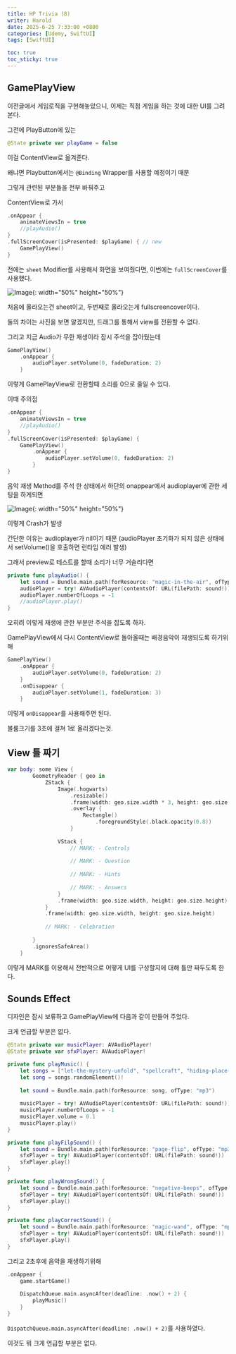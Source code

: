 ```yaml
---
title: HP Trivia (8)
writer: Harold
date: 2025-6-25 7:33:00 +0800
categories: [Udemy, SwiftUI]
tags: [SwiftUI]

toc: true
toc_sticky: true
---
```


## GamePlayView

이전글에서 게임로직을 구현해놓았으니, 이제는 직점 게임을 하는 것에 대한 UI를 그려본다.

그전에 PlayButton에 있는

```swift
@State private var playGame = false
```
이걸 ContentView로 옮겨준다.

왜냐면 Playbutton에서는 `@Binding` Wrapper를 사용할 예정이기 때문

그렇게 관련된 부분들을 전부 바꿔주고

ContentView로 가서


```swift
.onAppear {
    animateViewsIn = true
    //playAudio()
}
.fullScreenCover(isPresented: $playGame) { // new
    GamePlayView()
}
```

전에는 `sheet` Modifier를 사용해서 화면을 보여줬다면, 이번에는 `fullScreenCover`를 사용했다.

![Image](https://github.com/user-attachments/assets/d4b4e6e8-79aa-4dae-91c7-349427f09e66){: width="50%" height="50%"}

처음에 올라오는건 sheet이고, 두번째로 올라오는게 fullscreencover이다.

둘의 차이는 사진을 보면 알겠지만, 드래그를 통해서 view를 전환할 수 없다.

그리고 지금 Audio가 무한 재생이라 잠시 주석을 잡아뒀는데

```swift
GamePlayView()
    .onAppear {
        audioPlayer.setVolume(0, fadeDuration: 2)
    }
```

이렇게 GamePlayView로 전환할때 소리를 0으로 줄일 수 있다.

이때 주의점

```swift
.onAppear {
    animateViewsIn = true
    //playAudio()
}
.fullScreenCover(isPresented: $playGame) {
    GamePlayView()
        .onAppear {
            audioPlayer.setVolume(0, fadeDuration: 2)
        }
}
```

음악 재생 Method를 주석 한 상태에서 하단의 onappear에서 audioplayer에 관한 세팅을 하게되면

![Image](https://github.com/user-attachments/assets/7fca1de5-28c3-4843-a0c5-08f064e06002){: width="50%" height="50%"}

이렇게 Crash가 발생

간단한 이유는 audioplayer가 nil이기 때문 (audioPlayer 초기화가 되지 않은 상태에서 setVolume()을 호출하면 런타임 에러 발생)

그래서 preview로 테스트를 할때 소리가 너무 거슬리다면

```swift
private func playAudio() {
    let sound = Bundle.main.path(forResource: "magic-in-the-air", ofType: "mp3")
    audioPlayer = try! AVAudioPlayer(contentsOf: URL(filePath: sound!))
    audioPlayer.numberOfLoops = -1
    //audioPlayer.play()
}
```

오히려 이렇게 재생에 관한 부분만 주석을 잡도록 하자.

GamePlayView에서 다시 ContentView로 돌아올때는 배경음악이 재생되도록 하기위해

```swift
GamePlayView()
    .onAppear {
        audioPlayer.setVolume(0, fadeDuration: 2)
    }
    .onDisappear {
        audioPlayer.setVolume(1, fadeDuration: 3)
    }
```

이렇게 `onDisappear`를 사용해주면 된다.

볼륨크기를 3초에 걸쳐 1로 올리겠다는것.

## View 틀 짜기

```swift
var body: some View {
        GeometryReader { geo in
            ZStack {
                Image(.hogwarts)
                    .resizable()
                    .frame(width: geo.size.width * 3, height: geo.size.height * 1.05)
                    .overlay {
                        Rectangle()
                            .foregroundStyle(.black.opacity(0.8))
                    }
                
                VStack {
                    // MARK: - Controls
                    
                    // MARK: - Question
                    
                    // MARK: - Hints
                    
                    // MARK: - Answers
                }
                .frame(width: geo.size.width, height: geo.size.height)
            }
            .frame(width: geo.size.width, height: geo.size.height)
            
            // MARK: - Celebration
            
        }
        .ignoresSafeArea()
    }
```

이렇게 MARK를 이용해서 전반적으로 어떻게 UI를 구성할지에 대해 틀만 짜두도록 한다.


## Sounds Effect

디자인은 잠시 보류하고 GamePlayView에 다음과 같이 만들어 주었다.

크게 언급할 부분은 없다.

```swift
@State private var musicPlayer: AVAudioPlayer!
@State private var sfxPlayer: AVAudioPlayer!

private func playMusic() {
    let songs = ["let-the-mystery-unfold", "spellcraft", "hiding-place-in-the-forest", "deep-in-the-dell"]
    let song = songs.randomElement()!
    
    let sound = Bundle.main.path(forResource: song, ofType: "mp3")
    
    musicPlayer = try! AVAudioPlayer(contentsOf: URL(filePath: sound!))
    musicPlayer.numberOfLoops = -1
    musicPlayer.volume = 0.1
    musicPlayer.play()
}

private func playFilpSound() {
    let sound = Bundle.main.path(forResource: "page-flip", ofType: "mp3")
    sfxPlayer = try! AVAudioPlayer(contentsOf: URL(filePath: sound!))
    sfxPlayer.play()
}

private func playWrongSound() {
    let sound = Bundle.main.path(forResource: "negative-beeps", ofType: "mp3")
    sfxPlayer = try! AVAudioPlayer(contentsOf: URL(filePath: sound!))
    sfxPlayer.play()
}

private func playCorrectSound() {
    let sound = Bundle.main.path(forResource: "magic-wand", ofType: "mp3")
    sfxPlayer = try! AVAudioPlayer(contentsOf: URL(filePath: sound!))
    sfxPlayer.play()
}
```

그리고 2초후에 음악을 재생하기위해

```swift
.onAppear {
    game.startGame()
    
    DispatchQueue.main.asyncAfter(deadline: .now() + 2) {
        playMusic()
    }
}
```

`DispatchQueue.main.asyncAfter(deadline: .now() + 2)`를 사용하였다.

이것도 뭐 크게 언급할 부분은 없다.